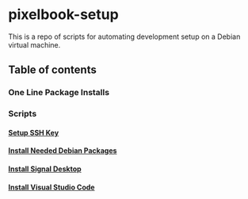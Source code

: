 # pixelbook-setup

This is a repo of scripts for automating development setup on a Debian virtual machine.

## Table of contents

### One Line Package Installs

### Scripts  

#### [Setup SSH Key](src/setup_ssh_key.sh)
#### [Install Needed Debian Packages](src/install_packages.sh)
#### [Install Signal Desktop](src/install_signal_desktop.sh)
#### [Install Visual Studio Code](src/install_visual_studio_code.sh)



